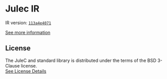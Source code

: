 # Julec IR

IR version: [`113a4e4071`](https://github.com/julelang/jule/tree/113a4e4071f54a660d0551ed0a62925b7c2966e8)

[See more information](https://manual.jule.dev/getting-started/install-from-source/compile-from-ir.html)

## License

The JuleC and standard library is distributed under the terms of the BSD 3-Clause license. \
[See License Details](./LICENSE)
